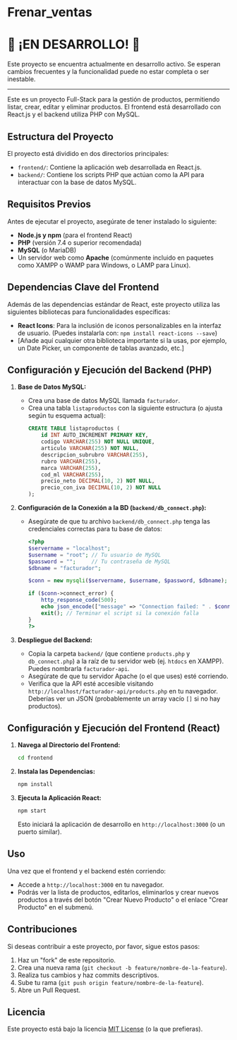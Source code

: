 # Frenar_ventas

# 🚧 ¡EN DESARROLLO! 🚧

Este proyecto se encuentra actualmente en desarrollo activo. Se esperan cambios frecuentes y la funcionalidad puede no estar completa o ser inestable.

---

Este es un proyecto Full-Stack para la gestión de productos, permitiendo listar, crear, editar y eliminar productos. El frontend está desarrollado con React.js y el backend utiliza PHP con MySQL.

## Estructura del Proyecto

El proyecto está dividido en dos directorios principales:

-   `frontend/`: Contiene la aplicación web desarrollada en React.js.
-   `backend/`: Contiene los scripts PHP que actúan como la API para interactuar con la base de datos MySQL.

## Requisitos Previos

Antes de ejecutar el proyecto, asegúrate de tener instalado lo siguiente:

-   **Node.js y npm** (para el frontend React)
-   **PHP** (versión 7.4 o superior recomendada)
-   **MySQL** (o MariaDB)
-   Un servidor web como **Apache** (comúnmente incluido en paquetes como XAMPP o WAMP para Windows, o LAMP para Linux).

## Dependencias Clave del Frontend

Además de las dependencias estándar de React, este proyecto utiliza las siguientes bibliotecas para funcionalidades específicas:

-   **React Icons**: Para la inclusión de iconos personalizables en la interfaz de usuario.
    (Puedes instalarla con: `npm install react-icons --save`)
-   [Añade aquí cualquier otra biblioteca importante si la usas, por ejemplo, un Date Picker, un componente de tablas avanzado, etc.]

## Configuración y Ejecución del Backend (PHP)

1.  **Base de Datos MySQL:**
    * Crea una base de datos MySQL llamada `facturador`.
    * Crea una tabla `listaproductos` con la siguiente estructura (o ajusta según tu esquema actual):
        ```sql
        CREATE TABLE listaproductos (
            id INT AUTO_INCREMENT PRIMARY KEY,
            codigo VARCHAR(255) NOT NULL UNIQUE,
            articulo VARCHAR(255) NOT NULL,
            descripcion_subrubro VARCHAR(255),
            rubro VARCHAR(255),
            marca VARCHAR(255),
            cod_ml VARCHAR(255),
            precio_neto DECIMAL(10, 2) NOT NULL,
            precio_con_iva DECIMAL(10, 2) NOT NULL
        );
        ```

2.  **Configuración de la Conexión a la BD (`backend/db_connect.php`):**
    * Asegúrate de que tu archivo `backend/db_connect.php` tenga las credenciales correctas para tu base de datos:
        ```php
        <?php
        $servername = "localhost";
        $username = "root"; // Tu usuario de MySQL
        $password = "";     // Tu contraseña de MySQL
        $dbname = "facturador";

        $conn = new mysqli($servername, $username, $password, $dbname);

        if ($conn->connect_error) {
            http_response_code(500);
            echo json_encode(["message" => "Connection failed: " . $conn->connect_error]);
            exit(); // Terminar el script si la conexión falla
        }
        ?>
        ```

3.  **Despliegue del Backend:**
    * Copia la carpeta `backend/` (que contiene `products.php` y `db_connect.php`) a la raíz de tu servidor web (ej. `htdocs` en XAMPP). Puedes nombrarla `facturador-api`.
    * Asegúrate de que tu servidor Apache (o el que uses) esté corriendo.
    * Verifica que la API esté accesible visitando `http://localhost/facturador-api/products.php` en tu navegador. Deberías ver un JSON (probablemente un array vacío `[]` si no hay productos).

## Configuración y Ejecución del Frontend (React)

1.  **Navega al Directorio del Frontend:**
    ```bash
    cd frontend
    ```

2.  **Instala las Dependencias:**
    ```bash
    npm install
    ```

3.  **Ejecuta la Aplicación React:**
    ```bash
    npm start
    ```
    Esto iniciará la aplicación de desarrollo en `http://localhost:3000` (o un puerto similar).

## Uso

Una vez que el frontend y el backend estén corriendo:

-   Accede a `http://localhost:3000` en tu navegador.
-   Podrás ver la lista de productos, editarlos, eliminarlos y crear nuevos productos a través del botón "Crear Nuevo Producto" o el enlace "Crear Producto" en el submenú.

## Contribuciones

Si deseas contribuir a este proyecto, por favor, sigue estos pasos:

1.  Haz un "fork" de este repositorio.
2.  Crea una nueva rama (`git checkout -b feature/nombre-de-la-feature`).
3.  Realiza tus cambios y haz commits descriptivos.
4.  Sube tu rama (`git push origin feature/nombre-de-la-feature`).
5.  Abre un Pull Request.

## Licencia

Este proyecto está bajo la licencia [MIT License](https://opensource.org/licenses/MIT) (o la que prefieras).